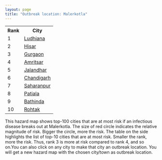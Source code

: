 ```yaml
---
layout: page
title: "Outbreak location: Malerkotla"
---
```

<div class="flex-container">
<div class="flex-item-left" id="mapid">
<script src="https://buda-magenta.github.io/hazard_map/load_map.js"></script>

<script>
var marker_outbreak = L.marker([30.533129, 75.880760],{"autoPan": true}).addTo(map); marker_outbreak.bindTooltip("Malerkotla").openTooltip();

var circle_1 = L.circle([30.909016, 75.851601], {"pane": "markerPane", "color": "red", "fill": true, "fillOpacity": 0.2, "fillRule": "evenodd", "lineCap": "round", "lineJoin": "round", "opacity": 1.0, "radius": 165485, "stroke": true, "weight": 3}).addTo(map);
circle_1.bindTooltip("Ludhiana<br>rank: 1<br>hazard index: 0.165485")
circle_1.bindPopup('<a href="https://buda-magenta.github.io/hazard_map/Ludhiana">Ludhiana</a>')

var circle_2 = L.circle([29.168807, 75.746110], {"pane": "markerPane", "color": "red", "fill": true, "fillOpacity": 0.2, "fillRule": "evenodd", "lineCap": "round", "lineJoin": "round", "opacity": 1.0, "radius": 45914, "stroke": true, "weight": 3}).addTo(map);
circle_2.bindTooltip("Hisar<br>rank: 2<br>hazard index: 0.045914")
circle_2.bindPopup('<a href="https://buda-magenta.github.io/hazard_map/Hisar">Hisar</a>')

var circle_3 = L.circle([28.428262, 77.002700], {"pane": "markerPane", "color": "red", "fill": true, "fillOpacity": 0.2, "fillRule": "evenodd", "lineCap": "round", "lineJoin": "round", "opacity": 1.0, "radius": 32832, "stroke": true, "weight": 3}).addTo(map);
circle_3.bindTooltip("Gurgaon<br>rank: 3<br>hazard index: 0.032833")
circle_3.bindPopup('<a href="https://buda-magenta.github.io/hazard_map/Gurgaon">Gurgaon</a>')

var circle_4 = L.circle([31.634308, 74.873679], {"pane": "markerPane", "color": "red", "fill": true, "fillOpacity": 0.2, "fillRule": "evenodd", "lineCap": "round", "lineJoin": "round", "opacity": 1.0, "radius": 17503, "stroke": true, "weight": 3}).addTo(map);
circle_4.bindTooltip("Amritsar<br>rank: 4<br>hazard index: 0.017503")
circle_4.bindPopup('<a href="https://buda-magenta.github.io/hazard_map/Amritsar">Amritsar</a>')

var circle_5 = L.circle([31.292011, 75.568058], {"pane": "markerPane", "color": "red", "fill": true, "fillOpacity": 0.2, "fillRule": "evenodd", "lineCap": "round", "lineJoin": "round", "opacity": 1.0, "radius": 15245, "stroke": true, "weight": 3}).addTo(map);
circle_5.bindTooltip("Jalandhar<br>rank: 5<br>hazard index: 0.015246")
circle_5.bindPopup('<a href="https://buda-magenta.github.io/hazard_map/Jalandhar">Jalandhar</a>')

var circle_6 = L.circle([30.733442, 76.779714], {"pane": "markerPane", "color": "red", "fill": true, "fillOpacity": 0.2, "fillRule": "evenodd", "lineCap": "round", "lineJoin": "round", "opacity": 1.0, "radius": 12673, "stroke": true, "weight": 3}).addTo(map);
circle_6.bindTooltip("Chandigarh<br>rank: 6<br>hazard index: 0.012674")
circle_6.bindPopup('<a href="https://buda-magenta.github.io/hazard_map/Chandigarh">Chandigarh</a>')

var circle_7 = L.circle([29.988077, 77.508130], {"pane": "markerPane", "color": "red", "fill": true, "fillOpacity": 0.2, "fillRule": "evenodd", "lineCap": "round", "lineJoin": "round", "opacity": 1.0, "radius": 9277, "stroke": true, "weight": 3}).addTo(map);
circle_7.bindTooltip("Saharanpur<br>rank: 7<br>hazard index: 0.009278")
circle_7.bindPopup('<a href="https://buda-magenta.github.io/hazard_map/Saharanpur">Saharanpur</a>')

var circle_8 = L.circle([30.209087, 76.339872], {"pane": "markerPane", "color": "red", "fill": true, "fillOpacity": 0.2, "fillRule": "evenodd", "lineCap": "round", "lineJoin": "round", "opacity": 1.0, "radius": 5347, "stroke": true, "weight": 3}).addTo(map);
circle_8.bindTooltip("Patiala<br>rank: 8<br>hazard index: 0.005347")
circle_8.bindPopup('<a href="https://buda-magenta.github.io/hazard_map/Patiala">Patiala</a>')

var circle_9 = L.circle([30.179115, 75.047102], {"pane": "markerPane", "color": "red", "fill": true, "fillOpacity": 0.2, "fillRule": "evenodd", "lineCap": "round", "lineJoin": "round", "opacity": 1.0, "radius": 5229, "stroke": true, "weight": 3}).addTo(map);
circle_9.bindTooltip("Bathinda<br>rank: 9<br>hazard index: 0.005230")
circle_9.bindPopup('<a href="https://buda-magenta.github.io/hazard_map/Bathinda">Bathinda</a>')

var circle_10 = L.circle([28.901090, 76.580193], {"pane": "markerPane", "color": "red", "fill": true, "fillOpacity": 0.2, "fillRule": "evenodd", "lineCap": "round", "lineJoin": "round", "opacity": 1.0, "radius": 4940, "stroke": true, "weight": 3}).addTo(map);
circle_10.bindTooltip("Rohtak<br>rank: 10<br>hazard index: 0.004940")
circle_10.bindPopup('<a href="https://buda-magenta.github.io/hazard_map/Rohtak">Rohtak</a>')

var circle_11 = L.circle([30.783987, 75.160574], {"pane": "markerPane", "color": "red", "fill": true, "fillOpacity": 0.2, "fillRule": "evenodd", "lineCap": "round", "lineJoin": "round", "opacity": 1.0, "radius": 4265, "stroke": true, "weight": 3}).addTo(map);
circle_11.bindTooltip("Moga<br>rank: 11<br>hazard index: 0.004265")
circle_11.bindPopup('<a href="https://buda-magenta.github.io/hazard_map/Moga">Moga</a>')

var circle_12 = L.circle([32.718561, 74.858092], {"pane": "markerPane", "color": "red", "fill": true, "fillOpacity": 0.2, "fillRule": "evenodd", "lineCap": "round", "lineJoin": "round", "opacity": 1.0, "radius": 4149, "stroke": true, "weight": 3}).addTo(map);
circle_12.bindTooltip("Jammu<br>rank: 12<br>hazard index: 0.004149")
circle_12.bindPopup('<a href="https://buda-magenta.github.io/hazard_map/Jammu">Jammu</a>')

var circle_13 = L.circle([30.885100, 74.660141], {"pane": "markerPane", "color": "red", "fill": true, "fillOpacity": 0.2, "fillRule": "evenodd", "lineCap": "round", "lineJoin": "round", "opacity": 1.0, "radius": 4062, "stroke": true, "weight": 3}).addTo(map);
circle_13.bindTooltip("Firozpur<br>rank: 13<br>hazard index: 0.004063")
circle_13.bindPopup('<a href="https://buda-magenta.github.io/hazard_map/Firozpur">Firozpur</a>')

var circle_14 = L.circle([28.793170, 76.139128], {"pane": "markerPane", "color": "red", "fill": true, "fillOpacity": 0.2, "fillRule": "evenodd", "lineCap": "round", "lineJoin": "round", "opacity": 1.0, "radius": 3910, "stroke": true, "weight": 3}).addTo(map);
circle_14.bindTooltip("Bhiwani<br>rank: 14<br>hazard index: 0.003911")
circle_14.bindPopup('<a href="https://buda-magenta.github.io/hazard_map/Bhiwani">Bhiwani</a>')

var circle_15 = L.circle([29.391275, 76.977167], {"pane": "markerPane", "color": "red", "fill": true, "fillOpacity": 0.2, "fillRule": "evenodd", "lineCap": "round", "lineJoin": "round", "opacity": 1.0, "radius": 3882, "stroke": true, "weight": 3}).addTo(map);
circle_15.bindTooltip("Panipat<br>rank: 15<br>hazard index: 0.003882")
circle_15.bindPopup('<a href="https://buda-magenta.github.io/hazard_map/Panipat">Panipat</a>')

var circle_16 = L.circle([29.680327, 76.989625], {"pane": "markerPane", "color": "red", "fill": true, "fillOpacity": 0.2, "fillRule": "evenodd", "lineCap": "round", "lineJoin": "round", "opacity": 1.0, "radius": 3787, "stroke": true, "weight": 3}).addTo(map);
circle_16.bindTooltip("Karnal<br>rank: 16<br>hazard index: 0.003788")
circle_16.bindPopup('<a href="https://buda-magenta.github.io/hazard_map/Karnal">Karnal</a>')

var circle_17 = L.circle([29.583333, 75.083333], {"pane": "markerPane", "color": "red", "fill": true, "fillOpacity": 0.2, "fillRule": "evenodd", "lineCap": "round", "lineJoin": "round", "opacity": 1.0, "radius": 3619, "stroke": true, "weight": 3}).addTo(map);
circle_17.bindTooltip("Sirsa<br>rank: 17<br>hazard index: 0.003620")
circle_17.bindPopup('<a href="https://buda-magenta.github.io/hazard_map/Sirsa">Sirsa</a>')

var circle_18 = L.circle([28.651718, 77.221939], {"pane": "markerPane", "color": "red", "fill": true, "fillOpacity": 0.2, "fillRule": "evenodd", "lineCap": "round", "lineJoin": "round", "opacity": 1.0, "radius": 3127, "stroke": true, "weight": 3}).addTo(map);
circle_18.bindTooltip("Delhi<br>rank: 18<br>hazard index: 0.003128")
circle_18.bindPopup('<a href="https://buda-magenta.github.io/hazard_map/Delhi">Delhi</a>')

var circle_19 = L.circle([30.129326, 77.245483], {"pane": "markerPane", "color": "red", "fill": true, "fillOpacity": 0.2, "fillRule": "evenodd", "lineCap": "round", "lineJoin": "round", "opacity": 1.0, "radius": 2857, "stroke": true, "weight": 3}).addTo(map);
circle_19.bindTooltip("Jagadhri<br>rank: 19<br>hazard index: 0.002858")
circle_19.bindPopup('<a href="https://buda-magenta.github.io/hazard_map/Jagadhri">Jagadhri</a>')

var circle_20 = L.circle([30.145054, 74.195660], {"pane": "markerPane", "color": "red", "fill": true, "fillOpacity": 0.2, "fillRule": "evenodd", "lineCap": "round", "lineJoin": "round", "opacity": 1.0, "radius": 2657, "stroke": true, "weight": 3}).addTo(map);
circle_20.bindTooltip("Abohar<br>rank: 20<br>hazard index: 0.002658")
circle_20.bindPopup('<a href="https://buda-magenta.github.io/hazard_map/Abohar">Abohar</a>')

var circle_21 = L.circle([30.283140, 74.522997], {"pane": "markerPane", "color": "red", "fill": true, "fillOpacity": 0.2, "fillRule": "evenodd", "lineCap": "round", "lineJoin": "round", "opacity": 1.0, "radius": 2501, "stroke": true, "weight": 3}).addTo(map);
circle_21.bindTooltip("Muktsar<br>rank: 21<br>hazard index: 0.002502")
circle_21.bindPopup('<a href="https://buda-magenta.github.io/hazard_map/Muktsar">Muktsar</a>')

var circle_22 = L.circle([31.104153, 77.170973], {"pane": "markerPane", "color": "red", "fill": true, "fillOpacity": 0.2, "fillRule": "evenodd", "lineCap": "round", "lineJoin": "round", "opacity": 1.0, "radius": 2239, "stroke": true, "weight": 3}).addTo(map);
circle_22.bindTooltip("Shimla<br>rank: 22<br>hazard index: 0.002239")
circle_22.bindPopup('<a href="https://buda-magenta.github.io/hazard_map/Shimla">Shimla</a>')

var circle_23 = L.circle([31.608574, 75.846442], {"pane": "markerPane", "color": "red", "fill": true, "fillOpacity": 0.2, "fillRule": "evenodd", "lineCap": "round", "lineJoin": "round", "opacity": 1.0, "radius": 2221, "stroke": true, "weight": 3}).addTo(map);
circle_23.bindTooltip("Hoshiarpur<br>rank: 23<br>hazard index: 0.002222")
circle_23.bindPopup('<a href="https://buda-magenta.github.io/hazard_map/Hoshiarpur">Hoshiarpur</a>')

var circle_24 = L.circle([28.195647, 76.616518], {"pane": "markerPane", "color": "red", "fill": true, "fillOpacity": 0.2, "fillRule": "evenodd", "lineCap": "round", "lineJoin": "round", "opacity": 1.0, "radius": 2220, "stroke": true, "weight": 3}).addTo(map);
circle_24.bindTooltip("Rewari<br>rank: 24<br>hazard index: 0.002220")
circle_24.bindPopup('<a href="https://buda-magenta.github.io/hazard_map/Rewari">Rewari</a>')

var circle_25 = L.circle([29.301826, 76.338471], {"pane": "markerPane", "color": "red", "fill": true, "fillOpacity": 0.2, "fillRule": "evenodd", "lineCap": "round", "lineJoin": "round", "opacity": 1.0, "radius": 2200, "stroke": true, "weight": 3}).addTo(map);
circle_25.bindTooltip("Jind<br>rank: 25<br>hazard index: 0.002201")
circle_25.bindPopup('<a href="https://buda-magenta.github.io/hazard_map/Jind">Jind</a>')

var circle_26 = L.circle([30.370469, 75.504017], {"pane": "markerPane", "color": "red", "fill": true, "fillOpacity": 0.2, "fillRule": "evenodd", "lineCap": "round", "lineJoin": "round", "opacity": 1.0, "radius": 2133, "stroke": true, "weight": 3}).addTo(map);
circle_26.bindTooltip("Barnala<br>rank: 26<br>hazard index: 0.002133")
circle_26.bindPopup('<a href="https://buda-magenta.github.io/hazard_map/Barnala">Barnala</a>')

var circle_27 = L.circle([32.301710, 75.658642], {"pane": "markerPane", "color": "red", "fill": true, "fillOpacity": 0.2, "fillRule": "evenodd", "lineCap": "round", "lineJoin": "round", "opacity": 1.0, "radius": 2074, "stroke": true, "weight": 3}).addTo(map);
circle_27.bindTooltip("Pathankot<br>rank: 27<br>hazard index: 0.002074")
circle_27.bindPopup('<a href="https://buda-magenta.github.io/hazard_map/Pathankot">Pathankot</a>')

var circle_28 = L.circle([31.819302, 75.199994], {"pane": "markerPane", "color": "red", "fill": true, "fillOpacity": 0.2, "fillRule": "evenodd", "lineCap": "round", "lineJoin": "round", "opacity": 1.0, "radius": 2063, "stroke": true, "weight": 3}).addTo(map);
circle_28.bindTooltip("Batala<br>rank: 28<br>hazard index: 0.002063")
circle_28.bindPopup('<a href="https://buda-magenta.github.io/hazard_map/Batala">Batala</a>')

var circle_29 = L.circle([29.993039, 76.829223], {"pane": "markerPane", "color": "red", "fill": true, "fillOpacity": 0.2, "fillRule": "evenodd", "lineCap": "round", "lineJoin": "round", "opacity": 1.0, "radius": 2044, "stroke": true, "weight": 3}).addTo(map);
circle_29.bindTooltip("Thanesar<br>rank: 29<br>hazard index: 0.002044")
circle_29.bindPopup('<a href="https://buda-magenta.github.io/hazard_map/Thanesar">Thanesar</a>')

var circle_30 = L.circle([30.883006, 75.869732], {"pane": "markerPane", "color": "red", "fill": true, "fillOpacity": 0.2, "fillRule": "evenodd", "lineCap": "round", "lineJoin": "round", "opacity": 1.0, "radius": 1927, "stroke": true, "weight": 3}).addTo(map);
circle_30.bindTooltip("S.A.S. Nagar<br>rank: 30<br>hazard index: 0.001927")
circle_30.bindPopup('<a href="https://buda-magenta.github.io/hazard_map/S.A.S._Nagar">S.A.S. Nagar</a>')

var circle_31 = L.circle([29.822821, 76.378310], {"pane": "markerPane", "color": "red", "fill": true, "fillOpacity": 0.2, "fillRule": "evenodd", "lineCap": "round", "lineJoin": "round", "opacity": 1.0, "radius": 1907, "stroke": true, "weight": 3}).addTo(map);
circle_31.bindTooltip("Kaithal<br>rank: 31<br>hazard index: 0.001908")
circle_31.bindPopup('<a href="https://buda-magenta.github.io/hazard_map/Kaithal">Kaithal</a>')

var circle_32 = L.circle([31.385241, 75.305523], {"pane": "markerPane", "color": "red", "fill": true, "fillOpacity": 0.2, "fillRule": "evenodd", "lineCap": "round", "lineJoin": "round", "opacity": 1.0, "radius": 1827, "stroke": true, "weight": 3}).addTo(map);
circle_32.bindTooltip("Kapurthala<br>rank: 32<br>hazard index: 0.001828")
circle_32.bindPopup('<a href="https://buda-magenta.github.io/hazard_map/Kapurthala">Kapurthala</a>')

var circle_33 = L.circle([26.915458, 75.818982], {"pane": "markerPane", "color": "red", "fill": true, "fillOpacity": 0.2, "fillRule": "evenodd", "lineCap": "round", "lineJoin": "round", "opacity": 1.0, "radius": 1138, "stroke": true, "weight": 3}).addTo(map);
circle_33.bindTooltip("Jaipur<br>rank: 33<br>hazard index: 0.001139")
circle_33.bindPopup('<a href="https://buda-magenta.github.io/hazard_map/Jaipur">Jaipur</a>')

var circle_34 = L.circle([28.206144, 74.691907], {"pane": "markerPane", "color": "red", "fill": true, "fillOpacity": 0.2, "fillRule": "evenodd", "lineCap": "round", "lineJoin": "round", "opacity": 1.0, "radius": 860, "stroke": true, "weight": 3}).addTo(map);
circle_34.bindTooltip("Churu<br>rank: 34<br>hazard index: 0.000861")
circle_34.bindPopup('<a href="https://buda-magenta.github.io/hazard_map/Churu">Churu</a>')

var circle_35 = L.circle([26.296772, 73.035143], {"pane": "markerPane", "color": "red", "fill": true, "fillOpacity": 0.2, "fillRule": "evenodd", "lineCap": "round", "lineJoin": "round", "opacity": 1.0, "radius": 847, "stroke": true, "weight": 3}).addTo(map);
circle_35.bindTooltip("Jodhpur<br>rank: 35<br>hazard index: 0.000848")
circle_35.bindPopup('<a href="https://buda-magenta.github.io/hazard_map/Jodhpur">Jodhpur</a>')

var circle_36 = L.circle([30.384367, 76.770421], {"pane": "markerPane", "color": "red", "fill": true, "fillOpacity": 0.2, "fillRule": "evenodd", "lineCap": "round", "lineJoin": "round", "opacity": 1.0, "radius": 834, "stroke": true, "weight": 3}).addTo(map);
circle_36.bindTooltip("Ambala<br>rank: 36<br>hazard index: 0.000835")
circle_36.bindPopup('<a href="https://buda-magenta.github.io/hazard_map/Ambala">Ambala</a>')

var circle_37 = L.circle([30.211200, 77.286390], {"pane": "markerPane", "color": "red", "fill": true, "fillOpacity": 0.2, "fillRule": "evenodd", "lineCap": "round", "lineJoin": "round", "opacity": 1.0, "radius": 665, "stroke": true, "weight": 3}).addTo(map);
circle_37.bindTooltip("Yamunanagar<br>rank: 37<br>hazard index: 0.000666")
circle_37.bindPopup('<a href="https://buda-magenta.github.io/hazard_map/Yamunanagar">Yamunanagar</a>')

var circle_38 = L.circle([29.500882, 77.348383], {"pane": "markerPane", "color": "red", "fill": true, "fillOpacity": 0.2, "fillRule": "evenodd", "lineCap": "round", "lineJoin": "round", "opacity": 1.0, "radius": 520, "stroke": true, "weight": 3}).addTo(map);
circle_38.bindTooltip("Shamli<br>rank: 38<br>hazard index: 0.000521")
circle_38.bindPopup('<a href="https://buda-magenta.github.io/hazard_map/Shamli">Shamli</a>')

var circle_39 = L.circle([29.938447, 78.145298], {"pane": "markerPane", "color": "red", "fill": true, "fillOpacity": 0.2, "fillRule": "evenodd", "lineCap": "round", "lineJoin": "round", "opacity": 1.0, "radius": 402, "stroke": true, "weight": 3}).addTo(map);
circle_39.bindTooltip("Haridwar<br>rank: 39<br>hazard index: 0.000402")
circle_39.bindPopup('<a href="https://buda-magenta.github.io/hazard_map/Haridwar">Haridwar</a>')

var circle_40 = L.circle([30.325565, 78.043681], {"pane": "markerPane", "color": "red", "fill": true, "fillOpacity": 0.2, "fillRule": "evenodd", "lineCap": "round", "lineJoin": "round", "opacity": 1.0, "radius": 282, "stroke": true, "weight": 3}).addTo(map);
circle_40.bindTooltip("Dehradun<br>rank: 40<br>hazard index: 0.000283")
circle_40.bindPopup('<a href="https://buda-magenta.github.io/hazard_map/Dehradun">Dehradun</a>')

var circle_41 = L.circle([26.838100, 80.934600], {"pane": "markerPane", "color": "red", "fill": true, "fillOpacity": 0.2, "fillRule": "evenodd", "lineCap": "round", "lineJoin": "round", "opacity": 1.0, "radius": 251, "stroke": true, "weight": 3}).addTo(map);
circle_41.bindTooltip("Lucknow<br>rank: 41<br>hazard index: 0.000252")
circle_41.bindPopup('<a href="https://buda-magenta.github.io/hazard_map/Lucknow">Lucknow</a>')

var circle_42 = L.circle([27.175255, 78.009816], {"pane": "markerPane", "color": "red", "fill": true, "fillOpacity": 0.2, "fillRule": "evenodd", "lineCap": "round", "lineJoin": "round", "opacity": 1.0, "radius": 224, "stroke": true, "weight": 3}).addTo(map);
circle_42.bindTooltip("Agra<br>rank: 42<br>hazard index: 0.000224")
circle_42.bindPopup('<a href="https://buda-magenta.github.io/hazard_map/Agra">Agra</a>')

var circle_43 = L.circle([28.863842, 78.805778], {"pane": "markerPane", "color": "red", "fill": true, "fillOpacity": 0.2, "fillRule": "evenodd", "lineCap": "round", "lineJoin": "round", "opacity": 1.0, "radius": 222, "stroke": true, "weight": 3}).addTo(map);
circle_43.bindTooltip("Moradabad<br>rank: 43<br>hazard index: 0.000223")
circle_43.bindPopup('<a href="https://buda-magenta.github.io/hazard_map/Moradabad">Moradabad</a>')

var circle_44 = L.circle([29.367200, 74.298364], {"pane": "markerPane", "color": "red", "fill": true, "fillOpacity": 0.2, "fillRule": "evenodd", "lineCap": "round", "lineJoin": "round", "opacity": 1.0, "radius": 220, "stroke": true, "weight": 3}).addTo(map);
circle_44.bindTooltip("Hanumangarh<br>rank: 44<br>hazard index: 0.000220")
circle_44.bindPopup('<a href="https://buda-magenta.github.io/hazard_map/Hanumangarh">Hanumangarh</a>')

var circle_45 = L.circle([28.015929, 73.317137], {"pane": "markerPane", "color": "red", "fill": true, "fillOpacity": 0.2, "fillRule": "evenodd", "lineCap": "round", "lineJoin": "round", "opacity": 1.0, "radius": 211, "stroke": true, "weight": 3}).addTo(map);
circle_45.bindTooltip("Bikaner<br>rank: 45<br>hazard index: 0.000212")
circle_45.bindPopup('<a href="https://buda-magenta.github.io/hazard_map/Bikaner">Bikaner</a>')

var circle_46 = L.circle([29.869350, 77.890212], {"pane": "markerPane", "color": "red", "fill": true, "fillOpacity": 0.2, "fillRule": "evenodd", "lineCap": "round", "lineJoin": "round", "opacity": 1.0, "radius": 208, "stroke": true, "weight": 3}).addTo(map);
circle_46.bindTooltip("Roorkee<br>rank: 46<br>hazard index: 0.000209")
circle_46.bindPopup('<a href="https://buda-magenta.github.io/hazard_map/Roorkee">Roorkee</a>')

var circle_47 = L.circle([28.402979, 77.310384], {"pane": "markerPane", "color": "red", "fill": true, "fillOpacity": 0.2, "fillRule": "evenodd", "lineCap": "round", "lineJoin": "round", "opacity": 1.0, "radius": 199, "stroke": true, "weight": 3}).addTo(map);
circle_47.bindTooltip("Faridabad<br>rank: 47<br>hazard index: 0.000200")
circle_47.bindPopup('<a href="https://buda-magenta.github.io/hazard_map/Faridabad">Faridabad</a>')

var circle_48 = L.circle([29.000653, 77.768229], {"pane": "markerPane", "color": "red", "fill": true, "fillOpacity": 0.2, "fillRule": "evenodd", "lineCap": "round", "lineJoin": "round", "opacity": 1.0, "radius": 191, "stroke": true, "weight": 3}).addTo(map);
circle_48.bindTooltip("Meerut<br>rank: 48<br>hazard index: 0.000191")
circle_48.bindPopup('<a href="https://buda-magenta.github.io/hazard_map/Meerut">Meerut</a>')

var circle_49 = L.circle([19.075990, 72.877393], {"pane": "markerPane", "color": "red", "fill": true, "fillOpacity": 0.2, "fillRule": "evenodd", "lineCap": "round", "lineJoin": "round", "opacity": 1.0, "radius": 184, "stroke": true, "weight": 3}).addTo(map);
circle_49.bindTooltip("Mumbai<br>rank: 49<br>hazard index: 0.000184")
circle_49.bindPopup('<a href="https://buda-magenta.github.io/hazard_map/Mumbai">Mumbai</a>')

var circle_50 = L.circle([28.457876, 79.405571], {"pane": "markerPane", "color": "red", "fill": true, "fillOpacity": 0.2, "fillRule": "evenodd", "lineCap": "round", "lineJoin": "round", "opacity": 1.0, "radius": 164, "stroke": true, "weight": 3}).addTo(map);
circle_50.bindTooltip("Bareilly<br>rank: 50<br>hazard index: 0.000165")
circle_50.bindPopup('<a href="https://buda-magenta.github.io/hazard_map/Bareilly">Bareilly</a>')

var circle_51 = L.circle([25.196826, 76.000893], {"pane": "markerPane", "color": "red", "fill": true, "fillOpacity": 0.2, "fillRule": "evenodd", "lineCap": "round", "lineJoin": "round", "opacity": 1.0, "radius": 160, "stroke": true, "weight": 3}).addTo(map);
circle_51.bindTooltip("Kota<br>rank: 51<br>hazard index: 0.000161")
circle_51.bindPopup('<a href="https://buda-magenta.github.io/hazard_map/Kota">Kota</a>')

var circle_52 = L.circle([34.074744, 74.820444], {"pane": "markerPane", "color": "red", "fill": true, "fillOpacity": 0.2, "fillRule": "evenodd", "lineCap": "round", "lineJoin": "round", "opacity": 1.0, "radius": 142, "stroke": true, "weight": 3}).addTo(map);
circle_52.bindTooltip("Srinagar<br>rank: 52<br>hazard index: 0.000142")
circle_52.bindPopup('<a href="https://buda-magenta.github.io/hazard_map/Srinagar">Srinagar</a>')

var circle_53 = L.circle([27.662826, 75.027926], {"pane": "markerPane", "color": "red", "fill": true, "fillOpacity": 0.2, "fillRule": "evenodd", "lineCap": "round", "lineJoin": "round", "opacity": 1.0, "radius": 134, "stroke": true, "weight": 3}).addTo(map);
circle_53.bindTooltip("Sikar<br>rank: 53<br>hazard index: 0.000134")
circle_53.bindPopup('<a href="https://buda-magenta.github.io/hazard_map/Sikar">Sikar</a>')

var circle_54 = L.circle([26.469100, 74.639000], {"pane": "markerPane", "color": "red", "fill": true, "fillOpacity": 0.2, "fillRule": "evenodd", "lineCap": "round", "lineJoin": "round", "opacity": 1.0, "radius": 132, "stroke": true, "weight": 3}).addTo(map);
circle_54.bindTooltip("Ajmer<br>rank: 54<br>hazard index: 0.000132")
circle_54.bindPopup('<a href="https://buda-magenta.github.io/hazard_map/Ajmer">Ajmer</a>')

var circle_55 = L.circle([27.876990, 78.137290], {"pane": "markerPane", "color": "red", "fill": true, "fillOpacity": 0.2, "fillRule": "evenodd", "lineCap": "round", "lineJoin": "round", "opacity": 1.0, "radius": 105, "stroke": true, "weight": 3}).addTo(map);
circle_55.bindTooltip("Aligarh<br>rank: 55<br>hazard index: 0.000105")
circle_55.bindPopup('<a href="https://buda-magenta.github.io/hazard_map/Aligarh">Aligarh</a>')

var circle_56 = L.circle([25.531031, 78.652689], {"pane": "markerPane", "color": "red", "fill": true, "fillOpacity": 0.2, "fillRule": "evenodd", "lineCap": "round", "lineJoin": "round", "opacity": 1.0, "radius": 100, "stroke": true, "weight": 3}).addTo(map);
circle_56.bindTooltip("Jhansi<br>rank: 56<br>hazard index: 0.000100")
circle_56.bindPopup('<a href="https://buda-magenta.github.io/hazard_map/Jhansi">Jhansi</a>')

var circle_57 = L.circle([26.671329, 83.364583], {"pane": "markerPane", "color": "red", "fill": true, "fillOpacity": 0.2, "fillRule": "evenodd", "lineCap": "round", "lineJoin": "round", "opacity": 1.0, "radius": 97, "stroke": true, "weight": 3}).addTo(map);
circle_57.bindTooltip("Gorakhpur<br>rank: 57<br>hazard index: 0.000097")
circle_57.bindPopup('<a href="https://buda-magenta.github.io/hazard_map/Gorakhpur">Gorakhpur</a>')

var circle_58 = L.circle([22.541418, 88.357691], {"pane": "markerPane", "color": "red", "fill": true, "fillOpacity": 0.2, "fillRule": "evenodd", "lineCap": "round", "lineJoin": "round", "opacity": 1.0, "radius": 93, "stroke": true, "weight": 3}).addTo(map);
circle_58.bindTooltip("Kolkata<br>rank: 58<br>hazard index: 0.000094")
circle_58.bindPopup('<a href="https://buda-magenta.github.io/hazard_map/Kolkata">Kolkata</a>')

var circle_59 = L.circle([23.749721, 91.876635], {"pane": "markerPane", "color": "red", "fill": true, "fillOpacity": 0.2, "fillRule": "evenodd", "lineCap": "round", "lineJoin": "round", "opacity": 1.0, "radius": 91, "stroke": true, "weight": 3}).addTo(map);
circle_59.bindTooltip("Ganganagar<br>rank: 59<br>hazard index: 0.000091")
circle_59.bindPopup('<a href="https://buda-magenta.github.io/hazard_map/Ganganagar">Ganganagar</a>')

var circle_60 = L.circle([23.021624, 72.579707], {"pane": "markerPane", "color": "red", "fill": true, "fillOpacity": 0.2, "fillRule": "evenodd", "lineCap": "round", "lineJoin": "round", "opacity": 1.0, "radius": 87, "stroke": true, "weight": 3}).addTo(map);
circle_60.bindTooltip("Ahmedabad<br>rank: 60<br>hazard index: 0.000087")
circle_60.bindPopup('<a href="https://buda-magenta.github.io/hazard_map/Ahmedabad">Ahmedabad</a>')

var circle_61 = L.circle([27.639077, 76.614452], {"pane": "markerPane", "color": "red", "fill": true, "fillOpacity": 0.2, "fillRule": "evenodd", "lineCap": "round", "lineJoin": "round", "opacity": 1.0, "radius": 86, "stroke": true, "weight": 3}).addTo(map);
circle_61.bindTooltip("Alwar<br>rank: 61<br>hazard index: 0.000087")
circle_61.bindPopup('<a href="https://buda-magenta.github.io/hazard_map/Alwar">Alwar</a>')

var circle_62 = L.circle([28.570784, 77.327107], {"pane": "markerPane", "color": "red", "fill": true, "fillOpacity": 0.2, "fillRule": "evenodd", "lineCap": "round", "lineJoin": "round", "opacity": 1.0, "radius": 85, "stroke": true, "weight": 3}).addTo(map);
circle_62.bindTooltip("Noida<br>rank: 62<br>hazard index: 0.000086")
circle_62.bindPopup('<a href="https://buda-magenta.github.io/hazard_map/Noida">Noida</a>')

var circle_63 = L.circle([28.733400, 77.298600], {"pane": "markerPane", "color": "red", "fill": true, "fillOpacity": 0.2, "fillRule": "evenodd", "lineCap": "round", "lineJoin": "round", "opacity": 1.0, "radius": 82, "stroke": true, "weight": 3}).addTo(map);
circle_63.bindTooltip("Loni<br>rank: 63<br>hazard index: 0.000082")
circle_63.bindPopup('<a href="https://buda-magenta.github.io/hazard_map/Loni">Loni</a>')

var circle_64 = L.circle([27.701115, 74.464936], {"pane": "markerPane", "color": "red", "fill": true, "fillOpacity": 0.2, "fillRule": "evenodd", "lineCap": "round", "lineJoin": "round", "opacity": 1.0, "radius": 82, "stroke": true, "weight": 3}).addTo(map);
circle_64.bindTooltip("Sujangarh<br>rank: 64<br>hazard index: 0.000082")
circle_64.bindPopup('<a href="https://buda-magenta.github.io/hazard_map/Sujangarh">Sujangarh</a>')

var circle_65 = L.circle([25.335649, 83.007629], {"pane": "markerPane", "color": "red", "fill": true, "fillOpacity": 0.2, "fillRule": "evenodd", "lineCap": "round", "lineJoin": "round", "opacity": 1.0, "radius": 77, "stroke": true, "weight": 3}).addTo(map);
circle_65.bindTooltip("Varanasi<br>rank: 65<br>hazard index: 0.000077")
circle_65.bindPopup('<a href="https://buda-magenta.github.io/hazard_map/Varanasi">Varanasi</a>')

var circle_66 = L.circle([26.460914, 80.321759], {"pane": "markerPane", "color": "red", "fill": true, "fillOpacity": 0.2, "fillRule": "evenodd", "lineCap": "round", "lineJoin": "round", "opacity": 1.0, "radius": 75, "stroke": true, "weight": 3}).addTo(map);
circle_66.bindTooltip("Kanpur<br>rank: 66<br>hazard index: 0.000075")
circle_66.bindPopup('<a href="https://buda-magenta.github.io/hazard_map/Kanpur">Kanpur</a>')

var circle_67 = L.circle([21.170200, 72.831100], {"pane": "markerPane", "color": "red", "fill": true, "fillOpacity": 0.2, "fillRule": "evenodd", "lineCap": "round", "lineJoin": "round", "opacity": 1.0, "radius": 65, "stroke": true, "weight": 3}).addTo(map);
circle_67.bindTooltip("Surat<br>rank: 67<br>hazard index: 0.000066")
circle_67.bindPopup('<a href="https://buda-magenta.github.io/hazard_map/Surat">Surat</a>')

var circle_68 = L.circle([17.388786, 78.461065], {"pane": "markerPane", "color": "red", "fill": true, "fillOpacity": 0.2, "fillRule": "evenodd", "lineCap": "round", "lineJoin": "round", "opacity": 1.0, "radius": 65, "stroke": true, "weight": 3}).addTo(map);
circle_68.bindTooltip("Hyderabad<br>rank: 68<br>hazard index: 0.000065")
circle_68.bindPopup('<a href="https://buda-magenta.github.io/hazard_map/Hyderabad">Hyderabad</a>')

var circle_69 = L.circle([12.979120, 77.591300], {"pane": "markerPane", "color": "red", "fill": true, "fillOpacity": 0.2, "fillRule": "evenodd", "lineCap": "round", "lineJoin": "round", "opacity": 1.0, "radius": 65, "stroke": true, "weight": 3}).addTo(map);
circle_69.bindTooltip("Bangalore<br>rank: 69<br>hazard index: 0.000065")
circle_69.bindPopup('<a href="https://buda-magenta.github.io/hazard_map/Bangalore">Bangalore</a>')

var circle_70 = L.circle([27.177366, 78.389912], {"pane": "markerPane", "color": "red", "fill": true, "fillOpacity": 0.2, "fillRule": "evenodd", "lineCap": "round", "lineJoin": "round", "opacity": 1.0, "radius": 65, "stroke": true, "weight": 3}).addTo(map);
circle_70.bindTooltip("Firozabad<br>rank: 70<br>hazard index: 0.000065")
circle_70.bindPopup('<a href="https://buda-magenta.github.io/hazard_map/Firozabad">Firozabad</a>')

var circle_71 = L.circle([29.448006, 77.740685], {"pane": "markerPane", "color": "red", "fill": true, "fillOpacity": 0.2, "fillRule": "evenodd", "lineCap": "round", "lineJoin": "round", "opacity": 1.0, "radius": 48, "stroke": true, "weight": 3}).addTo(map);
circle_71.bindTooltip("Muzaffarnagar<br>rank: 71<br>hazard index: 0.000049")
circle_71.bindPopup('<a href="https://buda-magenta.github.io/hazard_map/Muzaffarnagar">Muzaffarnagar</a>')

var circle_72 = L.circle([27.912633, 79.746563], {"pane": "markerPane", "color": "red", "fill": true, "fillOpacity": 0.2, "fillRule": "evenodd", "lineCap": "round", "lineJoin": "round", "opacity": 1.0, "radius": 42, "stroke": true, "weight": 3}).addTo(map);
circle_72.bindTooltip("Shahjahanpur<br>rank: 72<br>hazard index: 0.000042")
circle_72.bindPopup('<a href="https://buda-magenta.github.io/hazard_map/Shahjahanpur">Shahjahanpur</a>')

var circle_73 = L.circle([27.633333, 77.583333], {"pane": "markerPane", "color": "red", "fill": true, "fillOpacity": 0.2, "fillRule": "evenodd", "lineCap": "round", "lineJoin": "round", "opacity": 1.0, "radius": 41, "stroke": true, "weight": 3}).addTo(map);
circle_73.bindTooltip("Mathura<br>rank: 73<br>hazard index: 0.000041")
circle_73.bindPopup('<a href="https://buda-magenta.github.io/hazard_map/Mathura">Mathura</a>')

var circle_74 = L.circle([28.079690, 75.541768], {"pane": "markerPane", "color": "red", "fill": true, "fillOpacity": 0.2, "fillRule": "evenodd", "lineCap": "round", "lineJoin": "round", "opacity": 1.0, "radius": 38, "stroke": true, "weight": 3}).addTo(map);
circle_74.bindTooltip("Jhunjhunun<br>rank: 74<br>hazard index: 0.000039")
circle_74.bindPopup('<a href="https://buda-magenta.github.io/hazard_map/Jhunjhunun">Jhunjhunun</a>')

var circle_75 = L.circle([25.565691, 80.063489], {"pane": "markerPane", "color": "red", "fill": true, "fillOpacity": 0.2, "fillRule": "evenodd", "lineCap": "round", "lineJoin": "round", "opacity": 1.0, "radius": 37, "stroke": true, "weight": 3}).addTo(map);
circle_75.bindTooltip("Khanna<br>rank: 75<br>hazard index: 0.000037")
circle_75.bindPopup('<a href="https://buda-magenta.github.io/hazard_map/Khanna">Khanna</a>')

var circle_76 = L.circle([29.003314, 77.016732], {"pane": "markerPane", "color": "red", "fill": true, "fillOpacity": 0.2, "fillRule": "evenodd", "lineCap": "round", "lineJoin": "round", "opacity": 1.0, "radius": 35, "stroke": true, "weight": 3}).addTo(map);
circle_76.bindTooltip("Sonipat<br>rank: 76<br>hazard index: 0.000036")
circle_76.bindPopup('<a href="https://buda-magenta.github.io/hazard_map/Sonipat">Sonipat</a>')

var circle_77 = L.circle([26.588559, 74.861097], {"pane": "markerPane", "color": "red", "fill": true, "fillOpacity": 0.2, "fillRule": "evenodd", "lineCap": "round", "lineJoin": "round", "opacity": 1.0, "radius": 34, "stroke": true, "weight": 3}).addTo(map);
circle_77.bindTooltip("Kishangarh<br>rank: 77<br>hazard index: 0.000034")
circle_77.bindPopup('<a href="https://buda-magenta.github.io/hazard_map/Kishangarh">Kishangarh</a>')

var circle_78 = L.circle([28.740613, 77.835426], {"pane": "markerPane", "color": "red", "fill": true, "fillOpacity": 0.2, "fillRule": "evenodd", "lineCap": "round", "lineJoin": "round", "opacity": 1.0, "radius": 32, "stroke": true, "weight": 3}).addTo(map);
circle_78.bindTooltip("Hapur<br>rank: 78<br>hazard index: 0.000032")
circle_78.bindPopup('<a href="https://buda-magenta.github.io/hazard_map/Hapur">Hapur</a>')

var circle_79 = L.circle([27.265212, 77.369126], {"pane": "markerPane", "color": "red", "fill": true, "fillOpacity": 0.2, "fillRule": "evenodd", "lineCap": "round", "lineJoin": "round", "opacity": 1.0, "radius": 31, "stroke": true, "weight": 3}).addTo(map);
circle_79.bindTooltip("Bharatpur<br>rank: 79<br>hazard index: 0.000032")
circle_79.bindPopup('<a href="https://buda-magenta.github.io/hazard_map/Bharatpur">Bharatpur</a>')

var circle_80 = L.circle([26.732501, 77.036312], {"pane": "markerPane", "color": "red", "fill": true, "fillOpacity": 0.2, "fillRule": "evenodd", "lineCap": "round", "lineJoin": "round", "opacity": 1.0, "radius": 29, "stroke": true, "weight": 3}).addTo(map);
circle_80.bindTooltip("Hindaun<br>rank: 80<br>hazard index: 0.000030")
circle_80.bindPopup('<a href="https://buda-magenta.github.io/hazard_map/Hindaun">Hindaun</a>')

var circle_81 = L.circle([25.609324, 85.123525], {"pane": "markerPane", "color": "red", "fill": true, "fillOpacity": 0.2, "fillRule": "evenodd", "lineCap": "round", "lineJoin": "round", "opacity": 1.0, "radius": 28, "stroke": true, "weight": 3}).addTo(map);
circle_81.bindTooltip("Patna<br>rank: 81<br>hazard index: 0.000028")
circle_81.bindPopup('<a href="https://buda-magenta.github.io/hazard_map/Patna">Patna</a>')

var circle_82 = L.circle([26.148658, 85.340013], {"pane": "markerPane", "color": "red", "fill": true, "fillOpacity": 0.2, "fillRule": "evenodd", "lineCap": "round", "lineJoin": "round", "opacity": 1.0, "radius": 27, "stroke": true, "weight": 3}).addTo(map);
circle_82.bindTooltip("Muzaffarpur<br>rank: 82<br>hazard index: 0.000028")
circle_82.bindPopup('<a href="https://buda-magenta.github.io/hazard_map/Muzaffarpur">Muzaffarpur</a>')

var circle_83 = L.circle([28.794068, 79.185930], {"pane": "markerPane", "color": "red", "fill": true, "fillOpacity": 0.2, "fillRule": "evenodd", "lineCap": "round", "lineJoin": "round", "opacity": 1.0, "radius": 27, "stroke": true, "weight": 3}).addTo(map);
circle_83.bindTooltip("Rampur<br>rank: 83<br>hazard index: 0.000027")
circle_83.bindPopup('<a href="https://buda-magenta.github.io/hazard_map/Rampur">Rampur</a>')

var circle_84 = L.circle([28.388861, 77.974798], {"pane": "markerPane", "color": "red", "fill": true, "fillOpacity": 0.2, "fillRule": "evenodd", "lineCap": "round", "lineJoin": "round", "opacity": 1.0, "radius": 26, "stroke": true, "weight": 3}).addTo(map);
circle_84.bindTooltip("Bulandshahr<br>rank: 84<br>hazard index: 0.000027")
circle_84.bindPopup('<a href="https://buda-magenta.github.io/hazard_map/Bulandshahr">Bulandshahr</a>')

var circle_85 = L.circle([26.122147, 75.663754], {"pane": "markerPane", "color": "red", "fill": true, "fillOpacity": 0.2, "fillRule": "evenodd", "lineCap": "round", "lineJoin": "round", "opacity": 1.0, "radius": 26, "stroke": true, "weight": 3}).addTo(map);
circle_85.bindTooltip("Tonk<br>rank: 85<br>hazard index: 0.000027")
circle_85.bindPopup('<a href="https://buda-magenta.github.io/hazard_map/Tonk">Tonk</a>')

var circle_86 = L.circle([23.258486, 77.401989], {"pane": "markerPane", "color": "red", "fill": true, "fillOpacity": 0.2, "fillRule": "evenodd", "lineCap": "round", "lineJoin": "round", "opacity": 1.0, "radius": 26, "stroke": true, "weight": 3}).addTo(map);
circle_86.bindTooltip("Bhopal<br>rank: 86<br>hazard index: 0.000026")
circle_86.bindPopup('<a href="https://buda-magenta.github.io/hazard_map/Bhopal">Bhopal</a>')

var circle_87 = L.circle([28.618753, 78.550874], {"pane": "markerPane", "color": "red", "fill": true, "fillOpacity": 0.2, "fillRule": "evenodd", "lineCap": "round", "lineJoin": "round", "opacity": 1.0, "radius": 25, "stroke": true, "weight": 3}).addTo(map);
circle_87.bindTooltip("Sambhal<br>rank: 87<br>hazard index: 0.000026")
circle_87.bindPopup('<a href="https://buda-magenta.github.io/hazard_map/Sambhal">Sambhal</a>')

var circle_88 = L.circle([24.578721, 73.686257], {"pane": "markerPane", "color": "red", "fill": true, "fillOpacity": 0.2, "fillRule": "evenodd", "lineCap": "round", "lineJoin": "round", "opacity": 1.0, "radius": 24, "stroke": true, "weight": 3}).addTo(map);
circle_88.bindTooltip("Udaipur<br>rank: 88<br>hazard index: 0.000025")
circle_88.bindPopup('<a href="https://buda-magenta.github.io/hazard_map/Udaipur">Udaipur</a>')

var circle_89 = L.circle([22.297314, 73.194257], {"pane": "markerPane", "color": "red", "fill": true, "fillOpacity": 0.2, "fillRule": "evenodd", "lineCap": "round", "lineJoin": "round", "opacity": 1.0, "radius": 24, "stroke": true, "weight": 3}).addTo(map);
circle_89.bindTooltip("Vadodara<br>rank: 89<br>hazard index: 0.000025")
circle_89.bindPopup('<a href="https://buda-magenta.github.io/hazard_map/Vadodara">Vadodara</a>')

var circle_90 = L.circle([28.753900, 77.399900], {"pane": "markerPane", "color": "red", "fill": true, "fillOpacity": 0.2, "fillRule": "evenodd", "lineCap": "round", "lineJoin": "round", "opacity": 1.0, "radius": 24, "stroke": true, "weight": 3}).addTo(map);
circle_90.bindTooltip("Khora<br>rank: 90<br>hazard index: 0.000024")
circle_90.bindPopup('<a href="https://buda-magenta.github.io/hazard_map/Khora">Khora</a>')

var circle_91 = L.circle([28.660965, 76.834676], {"pane": "markerPane", "color": "red", "fill": true, "fillOpacity": 0.2, "fillRule": "evenodd", "lineCap": "round", "lineJoin": "round", "opacity": 1.0, "radius": 23, "stroke": true, "weight": 3}).addTo(map);
circle_91.bindTooltip("Bahadurgarh<br>rank: 91<br>hazard index: 0.000024")
circle_91.bindPopup('<a href="https://buda-magenta.github.io/hazard_map/Bahadurgarh">Bahadurgarh</a>')

var circle_92 = L.circle([28.923397, 78.488317], {"pane": "markerPane", "color": "red", "fill": true, "fillOpacity": 0.2, "fillRule": "evenodd", "lineCap": "round", "lineJoin": "round", "opacity": 1.0, "radius": 23, "stroke": true, "weight": 3}).addTo(map);
circle_92.bindTooltip("Amroha<br>rank: 92<br>hazard index: 0.000023")
circle_92.bindPopup('<a href="https://buda-magenta.github.io/hazard_map/Amroha">Amroha</a>')

var circle_93 = L.circle([23.795281, 86.430964], {"pane": "markerPane", "color": "red", "fill": true, "fillOpacity": 0.2, "fillRule": "evenodd", "lineCap": "round", "lineJoin": "round", "opacity": 1.0, "radius": 22, "stroke": true, "weight": 3}).addTo(map);
circle_93.bindTooltip("Dhanbad<br>rank: 93<br>hazard index: 0.000023")
circle_93.bindPopup('<a href="https://buda-magenta.github.io/hazard_map/Dhanbad">Dhanbad</a>')

var circle_94 = L.circle([27.504639, 80.829466], {"pane": "markerPane", "color": "red", "fill": true, "fillOpacity": 0.2, "fillRule": "evenodd", "lineCap": "round", "lineJoin": "round", "opacity": 1.0, "radius": 22, "stroke": true, "weight": 3}).addTo(map);
circle_94.bindTooltip("Sitapur<br>rank: 94<br>hazard index: 0.000023")
circle_94.bindPopup('<a href="https://buda-magenta.github.io/hazard_map/Sitapur">Sitapur</a>')

var circle_95 = L.circle([18.521428, 73.854454], {"pane": "markerPane", "color": "red", "fill": true, "fillOpacity": 0.2, "fillRule": "evenodd", "lineCap": "round", "lineJoin": "round", "opacity": 1.0, "radius": 21, "stroke": true, "weight": 3}).addTo(map);
circle_95.bindTooltip("Pune<br>rank: 95<br>hazard index: 0.000022")
circle_95.bindPopup('<a href="https://buda-magenta.github.io/hazard_map/Pune">Pune</a>')

var circle_96 = L.circle([13.083694, 80.270186], {"pane": "markerPane", "color": "red", "fill": true, "fillOpacity": 0.2, "fillRule": "evenodd", "lineCap": "round", "lineJoin": "round", "opacity": 1.0, "radius": 20, "stroke": true, "weight": 3}).addTo(map);
circle_96.bindTooltip("Chennai<br>rank: 96<br>hazard index: 0.000020")
circle_96.bindPopup('<a href="https://buda-magenta.github.io/hazard_map/Chennai">Chennai</a>')

var circle_97 = L.circle([21.149813, 79.082056], {"pane": "markerPane", "color": "red", "fill": true, "fillOpacity": 0.2, "fillRule": "evenodd", "lineCap": "round", "lineJoin": "round", "opacity": 1.0, "radius": 19, "stroke": true, "weight": 3}).addTo(map);
circle_97.bindTooltip("Nagpur<br>rank: 97<br>hazard index: 0.000020")
circle_97.bindPopup('<a href="https://buda-magenta.github.io/hazard_map/Nagpur">Nagpur</a>')

var circle_98 = L.circle([25.488773, 74.699613], {"pane": "markerPane", "color": "red", "fill": true, "fillOpacity": 0.2, "fillRule": "evenodd", "lineCap": "round", "lineJoin": "round", "opacity": 1.0, "radius": 19, "stroke": true, "weight": 3}).addTo(map);
circle_98.bindTooltip("Bhilwara<br>rank: 98<br>hazard index: 0.000020")
circle_98.bindPopup('<a href="https://buda-magenta.github.io/hazard_map/Bhilwara">Bhilwara</a>')

var circle_99 = L.circle([26.229141, 76.304533], {"pane": "markerPane", "color": "red", "fill": true, "fillOpacity": 0.2, "fillRule": "evenodd", "lineCap": "round", "lineJoin": "round", "opacity": 1.0, "radius": 19, "stroke": true, "weight": 3}).addTo(map);
circle_99.bindTooltip("Sawai Madhopur<br>rank: 99<br>hazard index: 0.000019")
circle_99.bindPopup('<a href="https://buda-magenta.github.io/hazard_map/Sawai_Madhopur">Sawai Madhopur</a>')

var circle_100 = L.circle([26.203725, 78.157363], {"pane": "markerPane", "color": "red", "fill": true, "fillOpacity": 0.2, "fillRule": "evenodd", "lineCap": "round", "lineJoin": "round", "opacity": 1.0, "radius": 19, "stroke": true, "weight": 3}).addTo(map);
circle_100.bindTooltip("Gwalior<br>rank: 100<br>hazard index: 0.000019")
circle_100.bindPopup('<a href="https://buda-magenta.github.io/hazard_map/Gwalior">Gwalior</a>')
</script>
</div>


<div class="flex-item-right">
<table>
<tr>
<th>Rank</th>
<th>City</th>
</tr>

<tr>
<td>1</td>
<td><a href="https://buda-magenta.github.io/hazard_map/Ludhiana">Ludhiana</a></td>
</tr>

<tr>
<td>2</td>
<td><a href="https://buda-magenta.github.io/hazard_map/Hisar">Hisar</a></td>
</tr>

<tr>
<td>3</td>
<td><a href="https://buda-magenta.github.io/hazard_map/Gurgaon">Gurgaon</a></td>
</tr>

<tr>
<td>4</td>
<td><a href="https://buda-magenta.github.io/hazard_map/Amritsar">Amritsar</a></td>
</tr>

<tr>
<td>5</td>
<td><a href="https://buda-magenta.github.io/hazard_map/Jalandhar">Jalandhar</a></td>
</tr>

<tr>
<td>6</td>
<td><a href="https://buda-magenta.github.io/hazard_map/Chandigarh">Chandigarh</a></td>
</tr>

<tr>
<td>7</td>
<td><a href="https://buda-magenta.github.io/hazard_map/Saharanpur">Saharanpur</a></td>
</tr>

<tr>
<td>8</td>
<td><a href="https://buda-magenta.github.io/hazard_map/Patiala">Patiala</a></td>
</tr>

<tr>
<td>9</td>
<td><a href="https://buda-magenta.github.io/hazard_map/Bathinda">Bathinda</a></td>
</tr>

<tr>
<td>10</td>
<td><a href="https://buda-magenta.github.io/hazard_map/Rohtak">Rohtak</a></td>
</tr>

</table>
</div>
</div>


<p align="left">This hazard map shows top-100 cities that are at most risk if an infectious disease breaks out at Malerkotla. The size of red circle indicates the relative magnitude of risk. Bigger the circle, more the risk. The table on the side highlights the list of top-10 cities that are at most risk. Smaller the rank, more the risk. Thus, rank 3 is more at risk compared to rank 4, and so on.You can also click on any city to make that city an outbreak location. You will get a new hazard map with the chosen city/town as outbreak location.
</p>